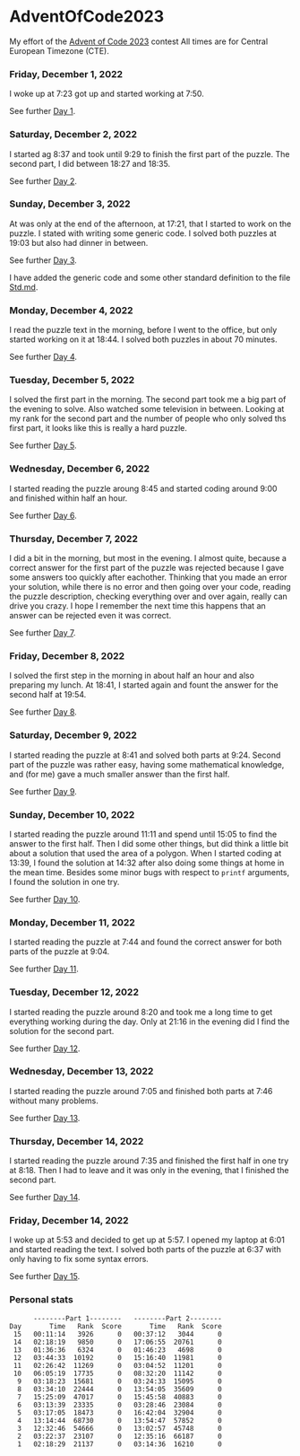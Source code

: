 # AdventOfCode2023

My effort of the [Advent of Code 2023](https://adventofcode.com/2023) contest
All times are for Central European Timezone (CTE).

### Friday, December 1, 2022

I woke up at 7:23 got up and started working at 7:50.

See further [Day 1](Day01.md).

### Saturday, December 2, 2022

I started ag 8:37 and took until 9:29 to finish the first
part of the puzzle. The second part, I did between 18:27 and 18:35.

See further [Day 2](Day02.md).

### Sunday, December 3, 2022

At was only at the end of the afternoon, at 17:21, that I
started to work on the puzzle. I stated with writing some
generic code. I solved both puzzles at 19:03 but also had
dinner in between.

See further [Day 3](Day03.md).

I have added the generic code and some other standard
definition to the file [Std.md](Std.md).

### Monday, December 4, 2022

I read the puzzle text in the morning, before I went to the
office, but only started working on it at 18:44. I solved
both puzzles in about 70 minutes.

See further [Day 4](Day04.md).

### Tuesday, December 5, 2022

I solved the first part in the morning. The second part
took me a big part of the evening to solve. Also watched
some television in between. Looking at my rank for the
second part and the number of people who only solved ths
first part, it looks like this is really a hard puzzle.

See further [Day 5](Day05.md).

### Wednesday, December 6, 2022

I started reading the puzzle aroung 8:45 and started coding
around 9:00 and finished within half an hour.

See further [Day 6](Day06.md).

### Thursday, December 7, 2022

I did a bit in the morning, but most in the evening. I almost
quite, because a correct answer for the first part of the
puzzle was rejected because I gave some answers too quickly
after eachother. Thinking that you made an error your solution,
while there is no error and then going over your code, reading
the puzzle description, checking everything over and over again,
really can drive you crazy. I hope I remember the next time
this happens that an answer can be rejected even it was correct.

See further [Day 7](Day07.md).

### Friday, December 8, 2022

I solved the first step in the morning in about half an hour
and also preparing my lunch. At 18:41, I started again and
fount the answer for the second half at 19:54.

See further [Day 8](Day08.md).

### Saturday, December 9, 2022

I started reading the puzzle at 8:41 and solved both parts
at 9:24. Second part of the puzzle was rather easy, having
some mathematical knowledge, and (for me) gave a much smaller
answer than the first half.

See further [Day 9](Day09.md).

### Sunday, December 10, 2022

I started reading the puzzle around 11:11 and spend until
15:05 to find the answer to the first half. Then I did some
other things, but did think a little bit about a solution
that used the area of a polygon. When I started coding at
13:39, I found the solution at 14:32 after also doing some
things at home in the mean time. Besides some minor bugs
with respect to `printf` arguments, I found the solution in
one try.

See further [Day 10](Day10.md).

### Monday, December 11, 2022

I started reading the puzzle at 7:44 and found the correct
answer for both parts of the puzzle at 9:04.

See further [Day 11](Day11.md).

### Tuesday, December 12, 2022

I started reading the puzzle around 8:20 and took me a long
time to get everything working during the day. Only at 21:16
in the evening did I find the solution for the second part.

See further [Day 12](Day12.md).

### Wednesday, December 13, 2022

I started reading the puzzle around 7:05 and finished both
parts at 7:46 without many problems.

See further [Day 13](Day13.md).

### Thursday, December 14, 2022

I started reading the puzzle around 7:35 and finished the
first half in one try at 8:18. Then I had to leave and it
was only in the evening, that I finished the second part.

See further [Day 14](Day14.md).

### Friday, December 14, 2022

I woke up at 5:53 and decided to get up at 5:57. I opened
my laptop at 6:01 and started reading the text. I solved both
parts of the puzzle at 6:37 with only having to fix some syntax
errors.

See further [Day 15](Day15.md).

### Personal stats


```
      --------Part 1--------   --------Part 2--------
Day       Time   Rank  Score       Time   Rank  Score
 15   00:11:14   3926      0   00:37:12   3044      0
 14   02:18:19   9850      0   17:06:55  20761      0
 13   01:36:36   6324      0   01:46:23   4698      0
 12   03:44:33  10192      0   15:16:40  11981      0
 11   02:26:42  11269      0   03:04:52  11201      0
 10   06:05:19  17735      0   08:32:20  11142      0
  9   03:18:23  15681      0   03:24:33  15095      0
  8   03:34:10  22444      0   13:54:05  35609      0
  7   15:25:09  47017      0   15:45:58  40883      0
  6   03:13:39  23335      0   03:28:46  23084      0
  5   03:17:05  18473      0   16:42:04  32904      0
  4   13:14:44  68730      0   13:54:47  57852      0
  3   12:32:46  54666      0   13:02:57  45748      0
  2   03:22:37  23107      0   12:35:16  66187      0
  1   02:18:29  21137      0   03:14:36  16210      0
```